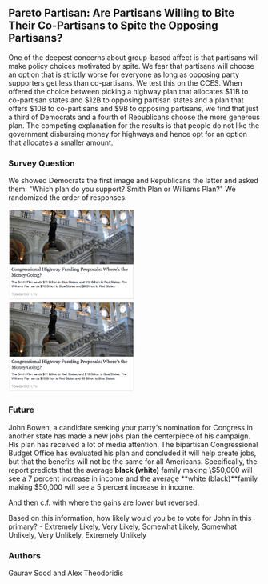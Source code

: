 ## Pareto Partisan: Are Partisans Willing to Bite Their Co-Partisans to Spite the Opposing Partisans?

One of the deepest concerns about group-based affect is that partisans will make policy choices motivated by spite. We fear that partisans will choose an option that is strictly worse for everyone as long as opposing party supporters get less than co-partisans. We test this on the CCES. When offered the choice between picking a highway plan that allocates $11B to co-partisan states and $12B to opposing partisan states and a plan that offers $10B to co-partisans and $9B to opposing partisans, we find that just a third of Democrats and a fourth of Republicans choose the more generous plan. The competing explanation for the results is that people do not like the government disbursing money for highways and hence opt for an option that allocates a smaller amount.

### Survey Question

We showed Democrats the first image and Republicans the latter and asked them: "Which plan do you support? Smith Plan or Williams Plan?" We randomized the order of responses.

<img src = "data/highway_plan/Blue.png" width = 50%>

<img src = "data/highway_plan/Red.png" width = 50%>

### Future

John Bowen, a candidate seeking your party's nomination for Congress in another state has made a new jobs plan the centerpiece of his campaign.  His plan has received a lot of media attention. The bipartisan Congressional Budget Office has evaluated his plan and concluded it will help create jobs, but that the benefits will not be the same for all Americans. Specifically, the report predicts that the average **black (white)** family making \\$50,000 will see a 7 percent increase in income and the average **white (black)**family making $50,000 will see a 5 percent increase in income.

And then c.f. with where the gains are lower but reversed.

Based on this information, how likely would you be to vote for John in this primary? - Extremely Likely,
Very Likely, Somewhat Likely, Somewhat Unlikely, Very Unlikely, Extremely Unlikely

### Authors

Gaurav Sood and Alex Theodoridis
